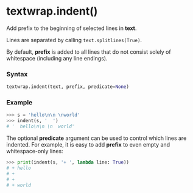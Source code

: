 # textwrap.indent()

Add prefix to the beginning of selected lines in **text**.

Lines are separated by calling `text.splitlines(True)`.

By default, **prefix** is added to all lines that do not consist solely of whitespace (including any line endings).

### Syntax

```python
textwrap.indent(text, prefix, predicate=None)
```

### Example

```python
>>> s = 'hello\n\n \nworld'
>>> indent(s, '  ')
# '  hello\n\n \n  world'
```

The optional **predicate** argument can be used to control which lines are indented. For example, it is easy to add **prefix** to even empty and whitespace-only lines:

```python
>>> print(indent(s, '+ ', lambda line: True))
# + hello
# +
# +
# + world
```
